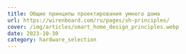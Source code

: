 ```yaml
---
title: Общие принципы проектирования умного дома
url: https://wirenboard.com/ru/pages/sh-principles/
cover: /img/articles/smart_home_design_principles.webp
date: 2023-10-30
category: hardware_selection
---
```

